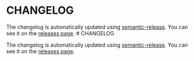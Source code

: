 # CHANGELOG

The changelog is automatically updated using
[semantic-release](https://github.com/semantic-release/semantic-release). You
can see it on the [releases page](../../releases).
                                                                                                                                                                                                                                                                                                                                                                                                                                                                   # CHANGELOG

The changelog is automatically updated using
[semantic-release](https://github.com/semantic-release/semantic-release). You
can see it on the [releases page](../../releases).

